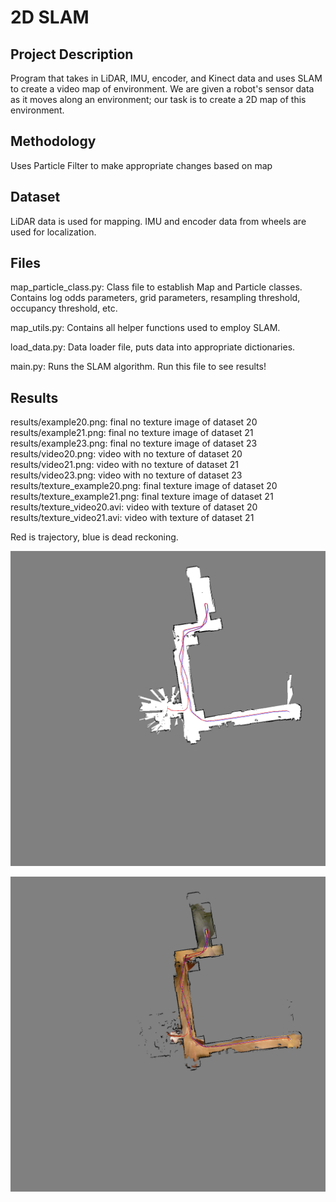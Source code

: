 # 2D SLAM

## Project Description
Program that takes in LiDAR, IMU, encoder, and Kinect data and uses SLAM to create a video map of environment. We are given a robot's sensor data as it moves along an environment; our task is to create a 2D map of this environment.

## Methodology
Uses Particle Filter to make appropriate changes based on map

## Dataset 
LiDAR data is used for mapping. IMU and encoder data from wheels are used for localization.

## Files
map_particle_class.py: Class file to establish Map and Particle classes. Contains log odds parameters, grid parameters, resampling threshold, occupancy threshold, etc.

map_utils.py: Contains all helper functions used to employ SLAM. 

load_data.py: Data loader file, puts data into appropriate dictionaries.

main.py: Runs the SLAM algorithm. Run this file to see results!

## Results

results/example20.png: final no texture image of dataset 20
results/example21.png: final no texture image of dataset 21
results/example23.png: final no texture image of dataset 23
results/video20.png: video with no texture of dataset 20
results/video21.png: video with no texture of dataset 21
results/video23.png: video with no texture of dataset 23
results/texture_example20.png: final texture image of dataset 20
results/texture_example21.png: final texture image of dataset 21
results/texture_video20.avi: video with texture of dataset 20
results/texture_video21.avi: video with texture of dataset 21

Red is trajectory, blue is dead reckoning.

![alt text](results/example20.png?raw=True 'Occupancy map, white is free space')

![alt text](results/texture_example20.png?raw=True 'Texture map')

